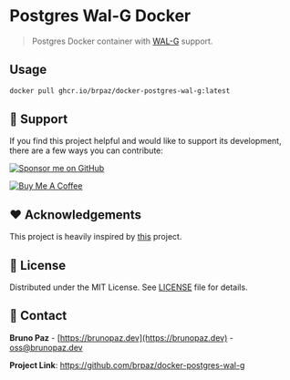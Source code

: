 # Postgres Wal-G Docker

> Postgres Docker container with [WAL-G](https://github.com/wal-g/wal-g) support.

## Usage

```sh
docker pull ghcr.io/brpaz/docker-postgres-wal-g:latest
```


## 🫶 Support

If you find this project helpful and would like to support its development, there are a few ways you can contribute:

[![Sponsor me on GitHub](https://img.shields.io/badge/Sponsor-%E2%9D%A4-%23db61a2.svg?&logo=github&logoColor=red&&style=for-the-badge&labelColor=white)](https://github.com/sponsors/brpaz)

<a href="https://www.buymeacoffee.com/Z1Bu6asGV" target="_blank"><img src="https://www.buymeacoffee.com/assets/img/custom_images/orange_img.png" alt="Buy Me A Coffee" style="height: auto !important;width: auto !important;" ></a>

## ❤️ Acknowledgements

This project is heavily inspired by [this](https://git.koehn.com/docker/postgres-wal-g) project.

## 📃 License

Distributed under the MIT License. See [LICENSE](LICENSE) file for details.

## 📩 Contact

**Bruno Paz** - [https://brunopaz.dev](https://brunopaz.dev) - oss@brunopaz.dev

**Project Link**: https://github.com/brpaz/docker-postgres-wal-g
